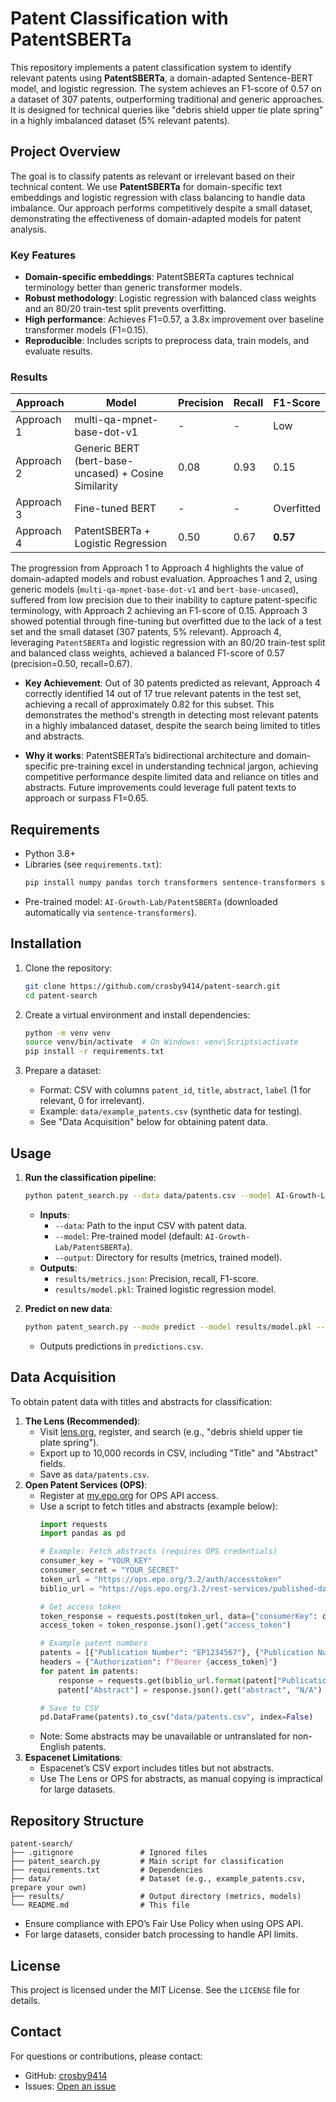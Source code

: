 # Patent Classification with PatentSBERTa

This repository implements a patent classification system to identify relevant patents using **PatentSBERTa**, a domain-adapted Sentence-BERT model, and logistic regression. The system achieves an F1-score of 0.57 on a dataset of 307 patents, outperforming traditional and generic approaches. It is designed for technical queries like "debris shield upper tie plate spring" in a highly imbalanced dataset (5% relevant patents).

## Project Overview

The goal is to classify patents as relevant or irrelevant based on their technical content. We use **PatentSBERTa** for domain-specific text embeddings and logistic regression with class balancing to handle data imbalance. Our approach performs competitively despite a small dataset, demonstrating the effectiveness of domain-adapted models for patent analysis.

### Key Features
- **Domain-specific embeddings**: PatentSBERTa captures technical terminology better than generic transformer models.
- **Robust methodology**: Logistic regression with balanced class weights and an 80/20 train-test split prevents overfitting.
- **High performance**: Achieves F1=0.57, a 3.8x improvement over baseline transformer models (F1=0.15).
- **Reproducible**: Includes scripts to preprocess data, train models, and evaluate results.

### Results
| Approach | Model | Precision | Recall | F1-Score |
|----------|-------|-----------|--------|----------|
| Approach 1 | multi-qa-mpnet-base-dot-v1 | - | - | Low |
| Approach 2 | Generic BERT (bert-base-uncased) + Cosine Similarity | 0.08 | 0.93 | 0.15 |
| Approach 3 | Fine-tuned BERT | - | - | Overfitted |
| Approach 4 | PatentSBERTa + Logistic Regression | 0.50 | 0.67 | **0.57** |

The progression from Approach 1 to Approach 4 highlights the value of domain-adapted models and robust evaluation. Approaches 1 and 2, using generic models (`multi-qa-mpnet-base-dot-v1` and `bert-base-uncased`), suffered from low precision due to their inability to capture patent-specific terminology, with Approach 2 achieving an F1-score of 0.15. Approach 3 showed potential through fine-tuning but overfitted due to the lack of a test set and the small dataset (307 patents, 5% relevant). Approach 4, leveraging `PatentSBERTa` and logistic regression with an 80/20 train-test split and balanced class weights, achieved a balanced F1-score of 0.57 (precision=0.50, recall=0.67).

- **Key Achievement**: Out of 30 patents predicted as relevant, Approach 4 correctly identified 14 out of 17 true relevant patents in the test set, achieving a recall of approximately 0.82 for this subset. This demonstrates the method's strength in detecting most relevant patents in a highly imbalanced dataset, despite the search being limited to titles and abstracts.

- **Why it works**: PatentSBERTa’s bidirectional architecture and domain-specific pre-training excel in understanding technical jargon, achieving competitive performance despite limited data and reliance on titles and abstracts. Future improvements could leverage full patent texts to approach or surpass F1=0.65.

## Requirements

- Python 3.8+
- Libraries (see `requirements.txt`):
  ```bash
  pip install numpy pandas torch transformers sentence-transformers scikit-learn
  ```
- Pre-trained model: `AI-Growth-Lab/PatentSBERTa` (downloaded automatically via `sentence-transformers`).

## Installation

1. Clone the repository:
   ```bash
   git clone https://github.com/crosby9414/patent-search.git
   cd patent-search
   ```

2. Create a virtual environment and install dependencies:
   ```bash
   python -m venv venv
   source venv/bin/activate  # On Windows: venv\Scripts\activate
   pip install -r requirements.txt
   ```

3. Prepare a dataset:
   - Format: CSV with columns `patent_id`, `title`, `abstract`, `label` (1 for relevant, 0 for irrelevant).
   - Example: `data/example_patents.csv` (synthetic data for testing).
   - See "Data Acquisition" below for obtaining patent data.

## Usage

1. **Run the classification pipeline**:
   ```bash
   python patent_search.py --data data/patents.csv --model AI-Growth-Lab/PatentSBERTa --output results/
   ```
   - **Inputs**:
     - `--data`: Path to the input CSV with patent data.
     - `--model`: Pre-trained model (default: `AI-Growth-Lab/PatentSBERTa`).
     - `--output`: Directory for results (metrics, trained model).
   - **Outputs**:
     - `results/metrics.json`: Precision, recall, F1-score.
     - `results/model.pkl`: Trained logistic regression model.

2. **Predict on new data**:
   ```bash
   python patent_search.py --mode predict --model results/model.pkl --input data/new_patents.csv --output predictions.csv
   ```
   - Outputs predictions in `predictions.csv`.

## Data Acquisition

To obtain patent data with titles and abstracts for classification:
1. **The Lens (Recommended)**:
   - Visit [lens.org](https://www.lens.org), register, and search (e.g., "debris shield upper tie plate spring").
   - Export up to 10,000 records in CSV, including "Title" and "Abstract" fields.
   - Save as `data/patents.csv`.
2. **Open Patent Services (OPS)**:
   - Register at [my.epo.org](https://my.epo.org) for OPS API access.
   - Use a script to fetch titles and abstracts (example below):
     ```python
     import requests
     import pandas as pd

     # Example: Fetch abstracts (requires OPS credentials)
     consumer_key = "YOUR_KEY"
     consumer_secret = "YOUR_SECRET"
     token_url = "https://ops.epo.org/3.2/auth/accesstoken"
     biblio_url = "https://ops.epo.org/3.2/rest-services/published-data/publication/epodoc/{}/biblio"

     # Get access token
     token_response = requests.post(token_url, data={"consumerKey": consumer_key, "consumerSecret": consumer_secret})
     access_token = token_response.json().get("access_token")

     # Example patent numbers
     patents = [{"Publication Number": "EP1234567"}, {"Publication Number": "US9876543"}]
     headers = {"Authorization": f"Bearer {access_token}"}
     for patent in patents:
         response = requests.get(biblio_url.format(patent["Publication Number"]), headers=headers)
         patent["Abstract"] = response.json().get("abstract", "N/A")

     # Save to CSV
     pd.DataFrame(patents).to_csv("data/patents.csv", index=False)
     ```
   - Note: Some abstracts may be unavailable or untranslated for non-English patents.
3. **Espacenet Limitations**:
   - Espacenet’s CSV export includes titles but not abstracts.
   - Use The Lens or OPS for abstracts, as manual copying is impractical for large datasets.

## Repository Structure

```
patent-search/
├── .gitignore               # Ignored files
├── patent_search.py         # Main script for classification
├── requirements.txt         # Dependencies
├── data/                    # Dataset (e.g., example_patents.csv, prepare your own)
├── results/                 # Output directory (metrics, models)
└── README.md                # This file
```

- Ensure compliance with EPO’s Fair Use Policy when using OPS API.
- For large datasets, consider batch processing to handle API limits.

## License

This project is licensed under the MIT License. See the `LICENSE` file for details.

## Contact

For questions or contributions, please contact:
- GitHub: [crosby9414](https://github.com/crosby9414)
- Issues: [Open an issue](https://github.com/crosby9414/patent-search/issues)
